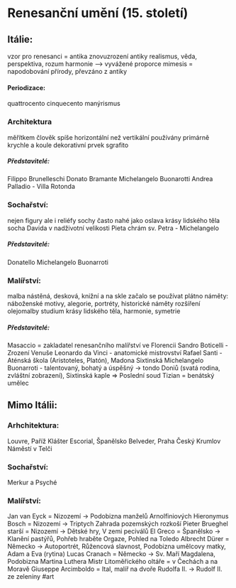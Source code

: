 # Renesanční umění (15. století)
## Itálie:
vzor pro renesanci = antika
znovuzrození antiky
realismus, věda, perspektiva, rozum
harmonie --> vyvážené proporce
mimesis = napodobování přírody, převzáno z antiky
#### Periodizace:
quattrocento
cinquecento
manýrismus
### Architektura
měřítkem člověk
spíše horizontální než vertikální
používány primárně krychle a koule
dekorativní prvek sgrafito
##### Představitelé:
Filippo Brunelleschi
Donato Bramante
Michelangelo Buonarotti
Andrea Palladio - Villa Rotonda

### Sochařství:
nejen figury ale i reliéfy
sochy často nahé jako oslava krásy lidského těla
socha Davida v nadživotní velikosti
Pieta chrám sv. Petra - Michelangelo
##### Představitelé:
Donatello
Michelangelo Buonarroti

### Malířství:
malba nástěná, desková, knižní a na skle
začalo se používat plátno
náměty: náboženské motivy, alegorie, portréty, historické náměty
rozšíření olejomalby
studium krásy lidského těla, harmonie, symetrie
##### Představitelé:
Masaccio = zakladatel renesančního malířství ve Florencii
Sandro Boticelli - Zrození Venuše
Leonardo da Vinci - anatomické mistrovství
Rafael Santi - Aténská škola (Aristoteles, Platón), Madona Sixtinská
Michelangelo Buonarroti - talentovaný, bohatý a úspěšný -> tondo Doniů (svatá rodina, zvláštní zobrazení), Sixtinská kaple => Poslední soud
Tizian = benátský umělec
## Mimo Itálii:
### Arhchitektura:
Louvre, Paříž
Klášter Escorial, Španělsko
Belveder, Praha
Český Krumlov
Náměstí v Telči
### Sochařství:
Merkur a Psyché
### Malířství:
Jan van Eyck = Nizozemí -> Podobizna manželů Arnolfiniových
Hieronymus Bosch = Nizozemí -> Triptych Zahrada pozemských rozkoší
Pieter Brueghel starší = Nizozemí -> Dětské hry, V zemi peciválů
El Greco = Španělsko -> Klanění pastýřů, Pohřeb hraběte Orgaze, Pohled na Toledo
Albrecht Dürer = Německo -> Autoportrét, Růžencová slavnost, Podobizna umělcovy matky, Adam a Eva (rytina)
Lucas Cranach = Německo -> Sv. Maří Magdalena, Podobizna Martina Luthera
Mistr Litoměřického oltáře = v Čechách a na Moravě
Giuseppe Arcimboldo = Ital, malíř na dvoře Rudolfa II. -> Rudolf II. ze zeleniny
#art 